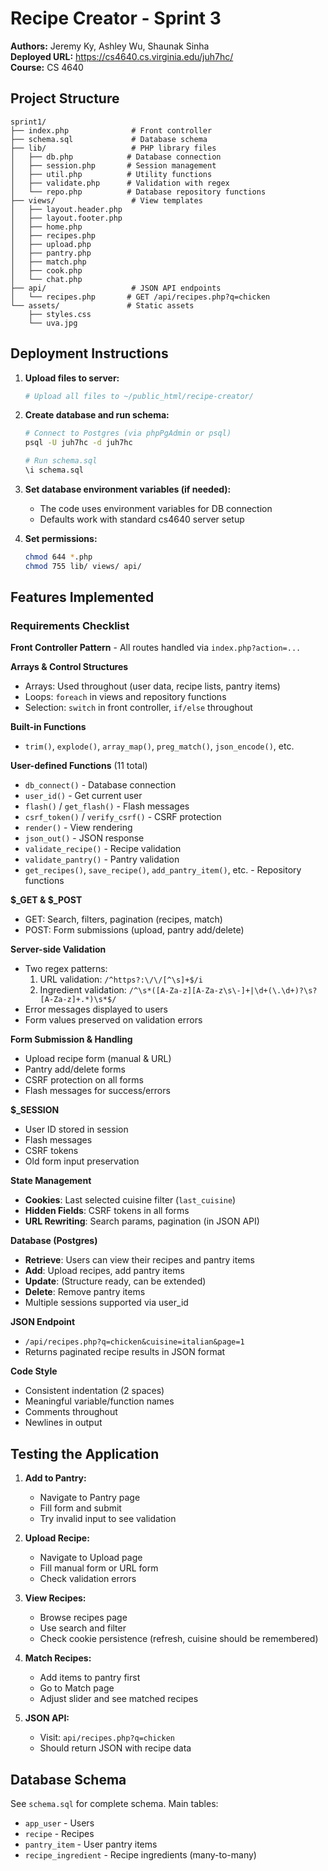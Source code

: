 # Recipe Creator - Sprint 3

**Authors:** Jeremy Ky, Ashley Wu, Shaunak Sinha  
**Deployed URL:** https://cs4640.cs.virginia.edu/juh7hc/  
**Course:** CS 4640

## Project Structure

```
sprint1/
├── index.php              # Front controller
├── schema.sql             # Database schema
├── lib/                   # PHP library files
│   ├── db.php            # Database connection
│   ├── session.php       # Session management
│   ├── util.php          # Utility functions
│   ├── validate.php      # Validation with regex
│   └── repo.php          # Database repository functions
├── views/                 # View templates
│   ├── layout.header.php
│   ├── layout.footer.php
│   ├── home.php
│   ├── recipes.php
│   ├── upload.php
│   ├── pantry.php
│   ├── match.php
│   ├── cook.php
│   └── chat.php
├── api/                   # JSON API endpoints
│   └── recipes.php       # GET /api/recipes.php?q=chicken
└── assets/               # Static assets
    ├── styles.css
    └── uva.jpg
```

## Deployment Instructions

1. **Upload files to server:**
   ```bash
   # Upload all files to ~/public_html/recipe-creator/
   ```

2. **Create database and run schema:**
   ```bash
   # Connect to Postgres (via phpPgAdmin or psql)
   psql -U juh7hc -d juh7hc
   
   # Run schema.sql
   \i schema.sql
   ```

3. **Set database environment variables (if needed):**
   - The code uses environment variables for DB connection
   - Defaults work with standard cs4640 server setup

4. **Set permissions:**
   ```bash
   chmod 644 *.php
   chmod 755 lib/ views/ api/
   ```

## Features Implemented

### Requirements Checklist

**Front Controller Pattern** - All routes handled via `index.php?action=...`

**Arrays & Control Structures**
- Arrays: Used throughout (user data, recipe lists, pantry items)
- Loops: `foreach` in views and repository functions
- Selection: `switch` in front controller, `if/else` throughout

**Built-in Functions**
- `trim()`, `explode()`, `array_map()`, `preg_match()`, `json_encode()`, etc.

**User-defined Functions** (11 total)
- `db_connect()` - Database connection
- `user_id()` - Get current user
- `flash()` / `get_flash()` - Flash messages
- `csrf_token()` / `verify_csrf()` - CSRF protection
- `render()` - View rendering
- `json_out()` - JSON response
- `validate_recipe()` - Recipe validation
- `validate_pantry()` - Pantry validation
- `get_recipes()`, `save_recipe()`, `add_pantry_item()`, etc. - Repository functions

**$_GET & $_POST**
- GET: Search, filters, pagination (recipes, match)
- POST: Form submissions (upload, pantry add/delete)

**Server-side Validation**
- Two regex patterns:
  1. URL validation: `/^https?:\/\/[^\s]+$/i`
  2. Ingredient validation: `/^\s*([A-Za-z][A-Za-z\s\-]+|\d+(\.\d+)?\s?[A-Za-z]+.*)\s*$/`
- Error messages displayed to users
- Form values preserved on validation errors

**Form Submission & Handling**
- Upload recipe form (manual & URL)
- Pantry add/delete forms
- CSRF protection on all forms
- Flash messages for success/errors

**$_SESSION**
- User ID stored in session
- Flash messages
- CSRF tokens
- Old form input preservation

**State Management**
- **Cookies**: Last selected cuisine filter (`last_cuisine`)
- **Hidden Fields**: CSRF tokens in all forms
- **URL Rewriting**: Search params, pagination (in JSON API)

**Database (Postgres)**
- **Retrieve**: Users can view their recipes and pantry items
- **Add**: Upload recipes, add pantry items
- **Update**: (Structure ready, can be extended)
- **Delete**: Remove pantry items
- Multiple sessions supported via user_id

**JSON Endpoint**
- `/api/recipes.php?q=chicken&cuisine=italian&page=1`
- Returns paginated recipe results in JSON format

**Code Style**
- Consistent indentation (2 spaces)
- Meaningful variable/function names
- Comments throughout
- Newlines in output

## Testing the Application

1. **Add to Pantry:**
   - Navigate to Pantry page
   - Fill form and submit
   - Try invalid input to see validation

2. **Upload Recipe:**
   - Navigate to Upload page
   - Fill manual form or URL form
   - Check validation errors

3. **View Recipes:**
   - Browse recipes page
   - Use search and filter
   - Check cookie persistence (refresh, cuisine should be remembered)

4. **Match Recipes:**
   - Add items to pantry first
   - Go to Match page
   - Adjust slider and see matched recipes

5. **JSON API:**
   - Visit: `api/recipes.php?q=chicken`
   - Should return JSON with recipe data

## Database Schema

See `schema.sql` for complete schema. Main tables:
- `app_user` - Users
- `recipe` - Recipes
- `pantry_item` - User pantry items
- `recipe_ingredient` - Recipe ingredients (many-to-many)

